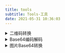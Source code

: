 ```yaml
---
title: tools
subtitle: Tools-工具
date: 2021-05-31 10:36:03
---
```


<!--suppress HtmlUnknownTarget -->
<div class="markdown-body tools-body">
    <details>
        <summary>二维码转换</summary>
        <br/>
        <div class="tools-container">
            <div class="tools-item">
                <p class="tools-title">创建二维码</p>
                <label><textarea id="qrcode-content" cols="40" rows="5" placeholder="输入要转换的内容"></textarea></label>
                <br/>
                <button onclick="createQRCode()">创建</button>
                <br/>
                <img id="qrcode-img" src="/img/loading.gif" alt="qrcode" style="display: none">
            </div>
            <div class="tools-item">
                <p class="tools-title">解析二维码</p>
                <label><textarea id="parse-qrcode-content" cols="40" rows="5" readonly></textarea></label>
                <form id="parse-qrcode-form" method="post" enctype="multipart/form-data">
                    <input id="parse-qrcode-file" type="file" name="qrCode">
                    <button type="button" onclick="parseQRCode()">解析</button>
                </form>
            </div>
        </div>
    </details>
    <details>
        <summary>Base64编码解码</summary>
        <br/>
        <div class="tools-container">
            <div class="tools-item">
                <p class="tools-title">Base64编码</p>
                <label><textarea id="base64-encode-content" cols="40" rows="5" placeholder="输入要进行Base64编码的内容"></textarea></label>
                <br/>
                <button onclick="base64Encode()">编码</button>
            </div>
            <div class="tools-item">
                <p class="tools-title">Base64解码</p>
                <label><textarea id="base64-decode-content" cols="40" rows="5" placeholder="输入要进行Base64解码的内容"></textarea></label>
                <br/>
                <button onclick="base64Decode()">解码</button>
            </div>
        </div>
    </details>
    <details>
        <summary>图片Base64转换</summary>
        <br/>
        <div class="tools-container">
            <div class="tools-item">
                <p class="tools-title">Base64转图片</p>
                <label><textarea id="base642img-content" cols="40" rows="5" placeholder="输入要转换的Base64编码"></textarea></label>
                <br/>
                <button onclick="base64ToImage()">转换</button>
                <br/>
                <img id="img2base64-img" src="/img/loading.gif" alt="image" style="display: none">
            </div>
            <div class="tools-item">
                <p class="tools-title">图片转Base64</p>
                <label><textarea id="image2base64-content" cols="40" rows="5" readonly></textarea></label>
                <form id="image2base64-form" method="post" enctype="multipart/form-data">
                    <input id="image2base64-file" type="file" name="image">
                    <button type="button" onclick="image2Base64()">转换</button>
                </form>
            </div>
        </div>
    </details>
</div>


